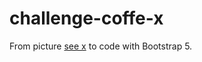 # challenge-coffe-x

From picture [see x](https://x.com/AmenaiSabuwala/status/1814572465194213803/photo/1) to code with Bootstrap 5.
